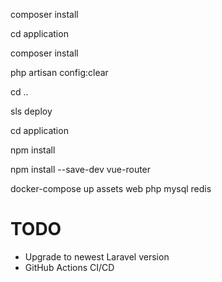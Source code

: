 composer install

cd application

composer install

php artisan config:clear

cd ..

sls deploy

cd application 

npm install

npm install --save-dev vue-router

docker-compose up assets web php mysql redis

# TODO

- Upgrade to newest Laravel version
- GitHub Actions CI/CD